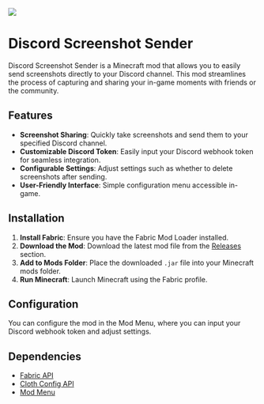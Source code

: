 <a href="https://modrinth.com/mod/discord-webhook"><img src="https://img.shields.io/badge/dynamic/json?color=158000&label=downloads&prefix=+%20&query=downloads&url=https://api.modrinth.com/v2/project/discord-screenshot-sender&logo=modrinth"></a>
# Discord Screenshot Sender

Discord Screenshot Sender is a Minecraft mod that allows you to easily send screenshots directly to your Discord channel. This mod streamlines the process of capturing and sharing your in-game moments with friends or the community.

## Features
- **Screenshot Sharing**: Quickly take screenshots and send them to your specified Discord channel.
- **Customizable Discord Token**: Easily input your Discord webhook token for seamless integration.
- **Configurable Settings**: Adjust settings such as whether to delete screenshots after sending.
- **User-Friendly Interface**: Simple configuration menu accessible in-game.

## Installation
1. **Install Fabric**: Ensure you have the Fabric Mod Loader installed.
2. **Download the Mod**: Download the latest mod file from the [Releases](https://github.com/jstin9/discord-screenshot-sender/releases) section.
3. **Add to Mods Folder**: Place the downloaded `.jar` file into your Minecraft mods folder.
4. **Run Minecraft**: Launch Minecraft using the Fabric profile.

## Configuration
You can configure the mod in the Mod Menu, where you can input your Discord webhook token and adjust settings.

## Dependencies
- [Fabric API](https://fabricmc.net/use/)
- [Cloth Config API](https://github.com/shedaniel/cloth-config)
- [Mod Menu](https://github.com/TerraformersMC/ModMenu)
